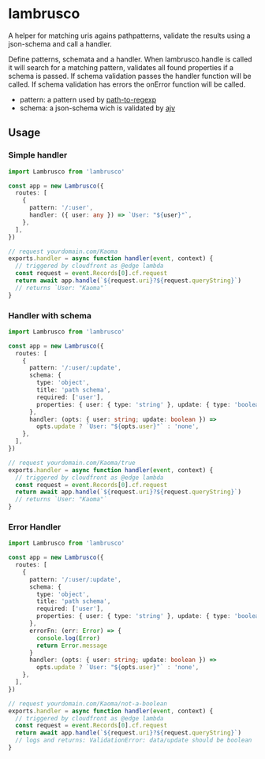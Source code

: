 # lambrusco

A helper for matching uris agains pathpatterns, validate the results using a json-schema and call a handler.

Define patterns, schemata and a handler. When lambrusco.handle is called it will search for a matching pattern, validates all found properties if a schema is passed. If schema validation passes the handler function will be called. If schema validation has errors the onError function will be called.

- pattern: a pattern used by [path-to-regexp](https://github.com/pillarjs/path-to-regexp)
- schema: a json-schema wich is validated by [ajv](https://github.com/epoberezkin/ajv)

## Usage

### Simple handler

```ts
import Lambrusco from 'lambrusco'

const app = new Lambrusco({
  routes: [
    {
      pattern: '/:user',
      handler: ({ user: any }) => `User: "${user}"`,
    },
  ],
})

// request yourdomain.com/Kaoma
exports.handler = async function handler(event, context) {
  // triggered by cloudfront as @edge lambda
  const request = event.Records[0].cf.request
  return await app.handle(`${request.uri}?${request.queryString}`)
  // returns `User: "Kaoma"`
}
```

### Handler with schema

```ts
import Lambrusco from 'lambrusco'

const app = new Lambrusco({
  routes: [
    {
      pattern: '/:user/:update',
      schema: {
        type: 'object',
        title: 'path schema',
        required: ['user'],
        properties: { user: { type: 'string' }, update: { type: 'boolean' } },
      },
      handler: (opts: { user: string; update: boolean }) =>
        opts.update ? `User: "${opts.user}"` : 'none',
    },
  ],
})

// request yourdomain.com/Kaoma/true
exports.handler = async function handler(event, context) {
  // triggered by cloudfront as @edge lambda
  const request = event.Records[0].cf.request
  return await app.handle(`${request.uri}?${request.queryString}`)
  // returns `User: "Kaoma"`
}
```

### Error Handler

```ts
import Lambrusco from 'lambrusco'

const app = new Lambrusco({
  routes: [
    {
      pattern: '/:user/:update',
      schema: {
        type: 'object',
        title: 'path schema',
        required: ['user'],
        properties: { user: { type: 'string' }, update: { type: 'boolean' } },
      },
      errorFn: (err: Error) => {
        console.log(Error)
        return Error.message
      }
      handler: (opts: { user: string; update: boolean }) =>
        opts.update ? `User: "${opts.user}"` : 'none',
    },
  ],
})

// request yourdomain.com/Kaoma/not-a-boolean
exports.handler = async function handler(event, context) {
  // triggered by cloudfront as @edge lambda
  const request = event.Records[0].cf.request
  return await app.handle(`${request.uri}?${request.queryString}`)
  // logs and returns: ValidationError: data/update should be boolean
}
```
